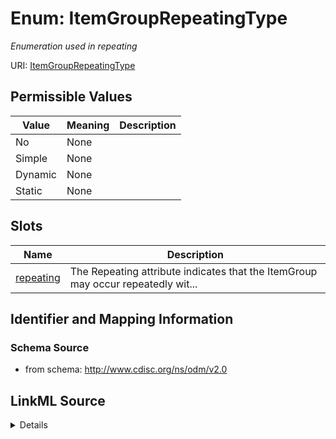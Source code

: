# Enum: ItemGroupRepeatingType




_Enumeration used in repeating_



URI: [ItemGroupRepeatingType](ItemGroupRepeatingType)

## Permissible Values

| Value | Meaning | Description |
| --- | --- | --- |
| No | None |  |
| Simple | None |  |
| Dynamic | None |  |
| Static | None |  |




## Slots

| Name | Description |
| ---  | --- |
| [repeating](repeating.md) | The Repeating attribute indicates that the ItemGroup may occur repeatedly wit... |






## Identifier and Mapping Information







### Schema Source


* from schema: http://www.cdisc.org/ns/odm/v2.0




## LinkML Source

<details>
```yaml
name: ItemGroupRepeatingType
description: Enumeration used in repeating
from_schema: http://www.cdisc.org/ns/odm/v2.0
rank: 1000
permissible_values:
  'No':
    text: 'No'
    is_a: ItemGroupRepeatingType
  Simple:
    text: Simple
    is_a: ItemGroupRepeatingType
  Dynamic:
    text: Dynamic
    is_a: ItemGroupRepeatingType
  Static:
    text: Static
    is_a: ItemGroupRepeatingType

```
</details>
